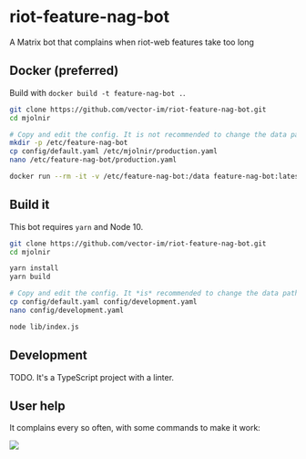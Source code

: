# riot-feature-nag-bot
A Matrix bot that complains when riot-web features take too long

## Docker (preferred)

Build with `docker build -t feature-nag-bot .`.

```bash
git clone https://github.com/vector-im/riot-feature-nag-bot.git
cd mjolnir

# Copy and edit the config. It is not recommended to change the data path.
mkdir -p /etc/feature-nag-bot
cp config/default.yaml /etc/mjolnir/production.yaml
nano /etc/feature-nag-bot/production.yaml

docker run --rm -it -v /etc/feature-nag-bot:/data feature-nag-bot:latest
```

## Build it

This bot requires `yarn` and Node 10.

```bash
git clone https://github.com/vector-im/riot-feature-nag-bot.git
cd mjolnir

yarn install
yarn build

# Copy and edit the config. It *is* recommended to change the data path.
cp config/default.yaml config/development.yaml
nano config/development.yaml

node lib/index.js
```

## Development

TODO. It's a TypeScript project with a linter.

## User help

It complains every so often, with some commands to make it work:

![](https://i.imgur.com/zzNu5HA.png)
